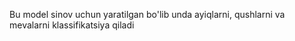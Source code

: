 Bu model sinov uchun yaratilgan bo'lib unda ayiqlarni, qushlarni va mevalarni klassifikatsiya qiladi
